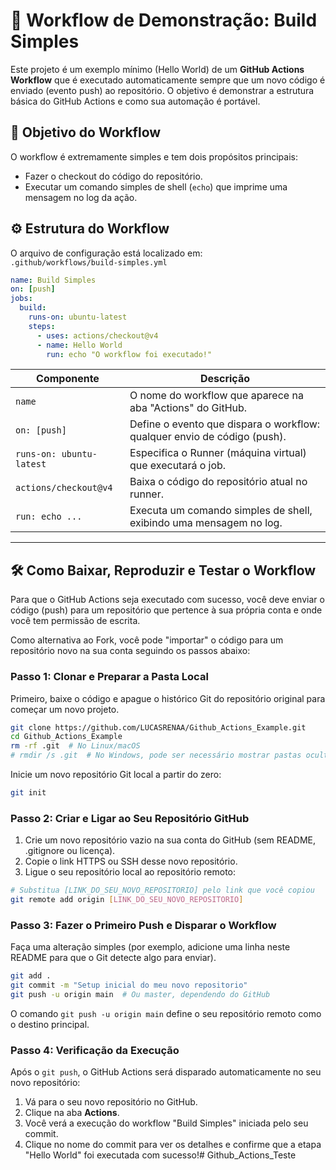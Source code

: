 # 🚀 Workflow de Demonstração: Build Simples

Este projeto é um exemplo mínimo (Hello World) de um **GitHub Actions Workflow** que é executado automaticamente sempre que um novo código é enviado (evento push) ao repositório. O objetivo é demonstrar a estrutura básica do GitHub Actions e como sua automação é portável.

## 🎯 Objetivo do Workflow

O workflow é extremamente simples e tem dois propósitos principais:
- Fazer o checkout do código do repositório.
- Executar um comando simples de shell (`echo`) que imprime uma mensagem no log da ação.

## ⚙️ Estrutura do Workflow

O arquivo de configuração está localizado em:  
`.github/workflows/build-simples.yml`

```yaml
name: Build Simples
on: [push]
jobs:
  build:
    runs-on: ubuntu-latest
    steps:
      - uses: actions/checkout@v4
      - name: Hello World
        run: echo "O workflow foi executado!"
```

| Componente                | Descrição                                                                 |
|---------------------------|---------------------------------------------------------------------------|
| `name`                    | O nome do workflow que aparece na aba "Actions" do GitHub.                |
| `on: [push]`              | Define o evento que dispara o workflow: qualquer envio de código (push).   |
| `runs-on: ubuntu-latest`  | Especifica o Runner (máquina virtual) que executará o job.                |
| `actions/checkout@v4`     | Baixa o código do repositório atual no runner.                            |
| `run: echo ...`           | Executa um comando simples de shell, exibindo uma mensagem no log.        |

---

## 🛠️ Como Baixar, Reproduzir e Testar o Workflow

Para que o GitHub Actions seja executado com sucesso, você deve enviar o código (push) para um repositório que pertence à sua própria conta e onde você tem permissão de escrita.

Como alternativa ao Fork, você pode "importar" o código para um repositório novo na sua conta seguindo os passos abaixo:

### Passo 1: Clonar e Preparar a Pasta Local

Primeiro, baixe o código e apague o histórico Git do repositório original para começar um novo projeto.

```bash
git clone https://github.com/LUCASRENAA/Github_Actions_Example.git
cd Github_Actions_Example
rm -rf .git  # No Linux/macOS
# rmdir /s .git  # No Windows, pode ser necessário mostrar pastas ocultas
```

Inicie um novo repositório Git local a partir do zero:

```bash
git init
```

### Passo 2: Criar e Ligar ao Seu Repositório GitHub

1. Crie um novo repositório vazio na sua conta do GitHub (sem README, .gitignore ou licença).
2. Copie o link HTTPS ou SSH desse novo repositório.
3. Ligue o seu repositório local ao repositório remoto:

```bash
# Substitua [LINK_DO_SEU_NOVO_REPOSITORIO] pelo link que você copiou
git remote add origin [LINK_DO_SEU_NOVO_REPOSITORIO]
```

### Passo 3: Fazer o Primeiro Push e Disparar o Workflow

Faça uma alteração simples (por exemplo, adicione uma linha neste README para que o Git detecte algo para enviar).

```bash
git add .
git commit -m "Setup inicial do meu novo repositorio"
git push -u origin main  # Ou master, dependendo do GitHub
```

O comando `git push -u origin main` define o seu repositório remoto como o destino principal.

### Passo 4: Verificação da Execução

Após o `git push`, o GitHub Actions será disparado automaticamente no seu novo repositório:

1. Vá para o seu novo repositório no GitHub.
2. Clique na aba **Actions**.
3. Você verá a execução do workflow "Build Simples" iniciada pelo seu commit.
4. Clique no nome do commit para ver os detalhes e confirme que a etapa "Hello World" foi executada com sucesso!# Github_Actions_Teste
